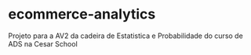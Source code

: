 # ecommerce-analytics
Projeto para a AV2 da cadeira de Estatistica e Probabilidade do curso de ADS na Cesar School
